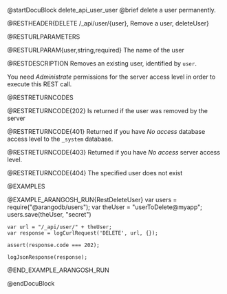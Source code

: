 @startDocuBlock delete_api_user_user
@brief delete a user permanently.

@RESTHEADER{DELETE /_api/user/{user}, Remove a user, deleteUser}

@RESTURLPARAMETERS

@RESTURLPARAM{user,string,required}
The name of the user

@RESTDESCRIPTION
Removes an existing user, identified by `user`. 

You need *Administrate* permissions for the server access level in order to
execute this REST call.

@RESTRETURNCODES

@RESTRETURNCODE{202}
Is returned if the user was removed by the server

@RESTRETURNCODE{401}
Returned if you have *No access* database access level to the `_system`
database.

@RESTRETURNCODE{403}
Returned if you have *No access* server access level.

@RESTRETURNCODE{404}
The specified user does not exist

@EXAMPLES

@EXAMPLE_ARANGOSH_RUN{RestDeleteUser}
    var users = require("@arangodb/users");
    var theUser = "userToDelete@myapp";
    users.save(theUser, "secret")

    var url = "/_api/user/" + theUser;
    var response = logCurlRequest('DELETE', url, {});

    assert(response.code === 202);

    logJsonResponse(response);
@END_EXAMPLE_ARANGOSH_RUN

@endDocuBlock

